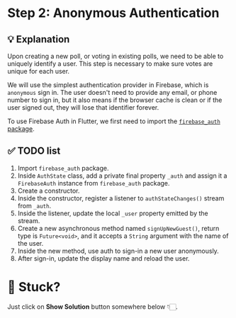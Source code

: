 # Step 2: Anonymous Authentication

## 💡 Explanation
Upon creating a new poll, or voting in existing polls, we need to be able to uniquely identify a user.
This step is necessary to make sure votes are unique for each user.

We will use the simplest authentication provider in Firebase, which is `anonymous` sign in. 
The user doesn't need to provide any email, or phone number to sign in, but it also means if the browser cache is clean or if the user signed out, they will lose that identifier forever.

To use Firebase Auth in Flutter, we first need to import the [`firebase_auth` package](https://pub.dev/packages/firebase_auth).

## ✅ TODO list
1. Import `firebase_auth` package.
2. Inside `AuthState` class, add a private final property `_auth` and assign it a `FirebaseAuth` instance from `firebase_auth` package.
3. Create a constructor.
4. Inside the constructor, register a listener to `authStateChanges()` stream from `_auth`.
5. Inside the listener, update the local `_user` property emitted by the stream.
6. Create a new asynchronous method named `signUpNewGuest()`, return type is `Future<void>`, and it accepts a `String` argument with the name of the user.
7. Inside the new method, use auth to sign-in a new user anonymously.
8. After sign-in, update the display name and reload the user.

# 🥲 Stuck?
Just click on **Show Solution** button somewhere below 👇🏻.